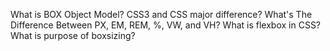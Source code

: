 What is BOX Object Model?
CSS3 and CSS major  difference?
What's The Difference Between PX, EM, REM, %, VW, and VH?
What is flexbox in CSS?
What is purpose of boxsizing?
